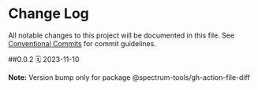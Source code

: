# Change Log

All notable changes to this project will be documented in this file.
See [Conventional Commits](https://conventionalcommits.org) for commit guidelines.

<a name="0.0.2"></a>
##0.0.2
🗓
2023-11-10

**Note:** Version bump only for package @spectrum-tools/gh-action-file-diff
